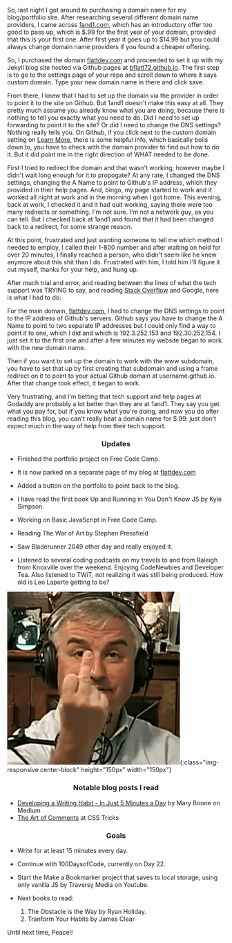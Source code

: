 

So, last night I got around to purchasing a domain name for my blog/portfolio site. After researching several different domain name providers, I came across [1and1.com](http://www.1and1.com), which has an introductory offer too good to pass up, which is $.99 for the first year of your domain, provided that this is your first one. After first year it goes up to $14.99 but you could always change domain name providers if you found a cheaper offering. 

So, I purchased the domain [flattdev.com](http://flattdev.com) and proceeded to set it up with my Jekyll blog site hosted via Github pages at [bflatt72.github.io](http://bflatt72.github.io). The first step is to go to the settings page of your repo and scroll down to where it says custom domain. Type your new domain name in there and click save. 

From there, I knew that I had to set up the domain via the provider in order to point it to the site on Github. But 1and1 doesn't make this easy at all. They pretty much assume you already know what you are doing, because there is nothing to tell you exactly what you need to do. Did I need to set up forwarding to point it to the site? Or did I need to change the DNS settings? Nothing really tells you. On Github, if you click next to the custom domain setting on [Learn More](https://help.github.com/articles/using-a-custom-domain-with-github-pages), there is some helpful info, which basically boils down to, you have to check with the domain provider to find out how to do it. But it did point me in the right direction of WHAT needed to be done. 

First I tried to redirect the domain and that wasn't working, however maybe I didn't wait long enough for it to propogate? At any rate, I changed the DNS settings, changing the A Name to point to Github's IP address, which they provided in their help pages. And, bingo, my page started to work and it worked all night at work and in the morning when I got home. This evening, back at work, I checked it and it had quit working, saying there were too many redirects or something. I'm not sure. I'm not a network guy, as you can tell. But I checked back at 1and1 and found that it had been changed back to a redirect, for some strange reason. 

At this point, frustrated and just wanting someone to tell me which method I needed to employ, I called their 1-800 number and after waiting on hold for over 20 minutes, I finally reached a person, who didn't seem like he knew anymore about this shit than I do. Frustrated with him, I told him I'll figure it out myself, thanks for your help, and hung up. 

After much trial and error, and reading between the lines of what the tech support was TRYING to say, and reading [Stack Overflow](http://www.stackoverflow.com) and Google, here is what I had to do:

For the main domain, [flattdev.com](http://flattdev.com), I had to change the DNS settings to point to the IP address of Github's servers. Github says you have to change the A Name to point to two separate IP addresses but I could only find a way to point it to one, which I did and which is 192.3.252.153 and 192.30.252.154. I just set it to the first one and after a few minutes my website began to work with the new domain name. 

Then if you want to set up the domain to work with the www subdomain, you have to set that up by first creating that subdomain and using a frame redirect on it to point to your actual Github domain at username.github.io. After that change took effect, it began to work. 

Very frustrating, and I'm betting that tech support and help pages at Godaddy are probably a lot better than they are at 1and1. They say you get what you pay for, but if you know what you're doing, and now you do after reading this blog, you can't really beat a domain name for $.99: just don't expect much in the way of help from their tech support. 

<h3 align="center">Updates</h3>

- Finished the portfolio project on Free Code Camp. 

- It is now parked on a separate page of my blog at [flattdev.com](http://flattdev.com) 

- Added a button on the portfolio to point back to the blog. 

- I have read the first book Up and Running in You Don't Know JS by Kyle Simpson. 

- Working on Basic JavaScript in Free Code Camp. 

- Reading The War of Art by Stephen Pressfield

- Saw Bladerunner 2049 other day and really enjoyed it. 

- Listened to several coding podcasts on my travels to and from Raleigh from Knoxville over the weekend. Enjoying CodeNewbies and Developer Tea. Also listened to TWiT, not realizing it was still being produced. How old is Leo Laporte getting to be? 

![Leo Laporte](/img/leolaporte.png){:class="img-responsive center-block" height="150px" width="150px"}

<h3 align="center">Notable blog posts I read</h3> 

- [Developing a Writing Habit - In Just 5 Minutes a Day](https://medium.com/swlh/developing-a-writing-habit-in-just-5-minutes-a-day-865f33c13b62) by Mary Boone on Medium
- [The Art of Comments](https://css-tricks.com/the-art-of-comments) at CSS Tricks




<h3 align="center">Goals</h3> 
 
- Write for at least 15 minutes every day. 

- Continue with 100DaysofCode, currently on Day 22. 

- Start the Make a Bookmarker project that saves to local storage, using only vanilla JS by Traversy Media on Youtube.

- Next books to read:
  1. The Obstacle is the Way by Ryan Holiday.
  2. Tranform Your Habits by James Clear



Until next time, Peace!!